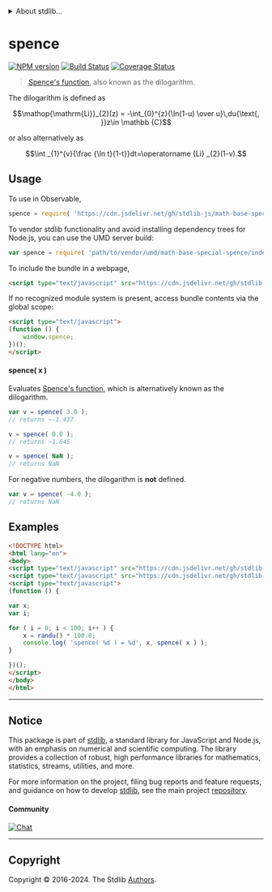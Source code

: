 <!--

@license Apache-2.0

Copyright (c) 2018 The Stdlib Authors.

Licensed under the Apache License, Version 2.0 (the "License");
you may not use this file except in compliance with the License.
You may obtain a copy of the License at

   http://www.apache.org/licenses/LICENSE-2.0

Unless required by applicable law or agreed to in writing, software
distributed under the License is distributed on an "AS IS" BASIS,
WITHOUT WARRANTIES OR CONDITIONS OF ANY KIND, either express or implied.
See the License for the specific language governing permissions and
limitations under the License.

-->


<details>
  <summary>
    About stdlib...
  </summary>
  <p>We believe in a future in which the web is a preferred environment for numerical computation. To help realize this future, we've built stdlib. stdlib is a standard library, with an emphasis on numerical and scientific computation, written in JavaScript (and C) for execution in browsers and in Node.js.</p>
  <p>The library is fully decomposable, being architected in such a way that you can swap out and mix and match APIs and functionality to cater to your exact preferences and use cases.</p>
  <p>When you use stdlib, you can be absolutely certain that you are using the most thorough, rigorous, well-written, studied, documented, tested, measured, and high-quality code out there.</p>
  <p>To join us in bringing numerical computing to the web, get started by checking us out on <a href="https://github.com/stdlib-js/stdlib">GitHub</a>, and please consider <a href="https://opencollective.com/stdlib">financially supporting stdlib</a>. We greatly appreciate your continued support!</p>
</details>

# spence

[![NPM version][npm-image]][npm-url] [![Build Status][test-image]][test-url] [![Coverage Status][coverage-image]][coverage-url] <!-- [![dependencies][dependencies-image]][dependencies-url] -->

> [Spence's function][spence], also known as the dilogarithm.

<section class="intro">

The dilogarithm is defined as

<!-- <equation class="equation" label="eq:dilogarithm" align="center" raw="\operatorname{Li}_{2}(z) = -\int_{0}^{z}{\ln(1-u) \over u}\,du{\text{, }}z\in \mathbb {C}" alt="Dilogarithm."> -->

```math
\mathop{\mathrm{Li}}_{2}(z) = -\int_{0}^{z}{\ln(1-u) \over u}\,du{\text{, }}z\in \mathbb {C}
```

<!-- <div class="equation" align="center" data-raw-text="\operatorname{Li}_{2}(z) = -\int_{0}^{z}{\ln(1-u) \over u}\,du{\text{, }}z\in \mathbb {C}" data-equation="eq:dilogarithm">
    <img src="https://cdn.jsdelivr.net/gh/stdlib-js/stdlib@ea8657e10f42753f63de0b5c7dd8b13b4879409a/lib/node_modules/@stdlib/math/base/special/spence/docs/img/equation_dilogarithm.svg" alt="Dilogarithm.">
    <br>
</div> -->

<!-- </equation> -->

or also alternatively as

<!-- <equation class="equation" label="eq:dilogarithm_alt" align="center" raw="\int _{1}^{v}{\frac {\ln t}{1-t}}dt=\operatorname {Li} _{2}(1-v)." alt="Alternative definition of dilogarithm."> -->

```math
\int _{1}^{v}{\frac {\ln t}{1-t}}dt=\operatorname {Li} _{2}(1-v).
```

<!-- <div class="equation" align="center" data-raw-text="\int _{1}^{v}{\frac {\ln t}{1-t}}dt=\operatorname {Li} _{2}(1-v)." data-equation="eq:dilogarithm_alt">
    <img src="https://cdn.jsdelivr.net/gh/stdlib-js/stdlib@ea8657e10f42753f63de0b5c7dd8b13b4879409a/lib/node_modules/@stdlib/math/base/special/spence/docs/img/equation_dilogarithm_alt.svg" alt="Alternative definition of dilogarithm.">
    <br>
</div> -->

<!-- </equation> -->

</section>

<!-- /.intro -->



<section class="usage">

## Usage

To use in Observable,

```javascript
spence = require( 'https://cdn.jsdelivr.net/gh/stdlib-js/math-base-special-spence@umd/browser.js' )
```

To vendor stdlib functionality and avoid installing dependency trees for Node.js, you can use the UMD server build:

```javascript
var spence = require( 'path/to/vendor/umd/math-base-special-spence/index.js' )
```

To include the bundle in a webpage,

```html
<script type="text/javascript" src="https://cdn.jsdelivr.net/gh/stdlib-js/math-base-special-spence@umd/browser.js"></script>
```

If no recognized module system is present, access bundle contents via the global scope:

```html
<script type="text/javascript">
(function () {
    window.spence;
})();
</script>
```

#### spence( x )

Evaluates [Spence's function][spence], which is alternatively known as the dilogarithm.

```javascript
var v = spence( 3.0 );
// returns ~-1.437

v = spence( 0.0 );
// returns ~1.645

v = spence( NaN );
// returns NaN
```

For negative numbers, the dilogarithm is **not** defined.

```javascript
var v = spence( -4.0 );
// returns NaN
```

</section>

<!-- /.usage -->

<section class="examples">

## Examples

<!-- eslint no-undef: "error" -->

```html
<!DOCTYPE html>
<html lang="en">
<body>
<script type="text/javascript" src="https://cdn.jsdelivr.net/gh/stdlib-js/random-base-randu@umd/browser.js"></script>
<script type="text/javascript" src="https://cdn.jsdelivr.net/gh/stdlib-js/math-base-special-spence@umd/browser.js"></script>
<script type="text/javascript">
(function () {

var x;
var i;

for ( i = 0; i < 100; i++ ) {
    x = randu() * 100.0;
    console.log( 'spence( %d ) = %d', x, spence( x ) );
}

})();
</script>
</body>
</html>
```

</section>

<!-- /.examples -->

<!-- C interface documentation. -->



<!-- Section for related `stdlib` packages. Do not manually edit this section, as it is automatically populated. -->

<section class="related">

</section>

<!-- /.related -->

<!-- Section for all links. Make sure to keep an empty line after the `section` element and another before the `/section` close. -->


<section class="main-repo" >

* * *

## Notice

This package is part of [stdlib][stdlib], a standard library for JavaScript and Node.js, with an emphasis on numerical and scientific computing. The library provides a collection of robust, high performance libraries for mathematics, statistics, streams, utilities, and more.

For more information on the project, filing bug reports and feature requests, and guidance on how to develop [stdlib][stdlib], see the main project [repository][stdlib].

#### Community

[![Chat][chat-image]][chat-url]

---

## Copyright

Copyright &copy; 2016-2024. The Stdlib [Authors][stdlib-authors].

</section>

<!-- /.stdlib -->

<!-- Section for all links. Make sure to keep an empty line after the `section` element and another before the `/section` close. -->

<section class="links">

[npm-image]: http://img.shields.io/npm/v/@stdlib/math-base-special-spence.svg
[npm-url]: https://npmjs.org/package/@stdlib/math-base-special-spence

[test-image]: https://github.com/stdlib-js/math-base-special-spence/actions/workflows/test.yml/badge.svg?branch=main
[test-url]: https://github.com/stdlib-js/math-base-special-spence/actions/workflows/test.yml?query=branch:main

[coverage-image]: https://img.shields.io/codecov/c/github/stdlib-js/math-base-special-spence/main.svg
[coverage-url]: https://codecov.io/github/stdlib-js/math-base-special-spence?branch=main

<!--

[dependencies-image]: https://img.shields.io/david/stdlib-js/math-base-special-spence.svg
[dependencies-url]: https://david-dm.org/stdlib-js/math-base-special-spence/main

-->

[chat-image]: https://img.shields.io/gitter/room/stdlib-js/stdlib.svg
[chat-url]: https://app.gitter.im/#/room/#stdlib-js_stdlib:gitter.im

[stdlib]: https://github.com/stdlib-js/stdlib

[stdlib-authors]: https://github.com/stdlib-js/stdlib/graphs/contributors

[umd]: https://github.com/umdjs/umd
[es-module]: https://developer.mozilla.org/en-US/docs/Web/JavaScript/Guide/Modules

[deno-url]: https://github.com/stdlib-js/math-base-special-spence/tree/deno
[deno-readme]: https://github.com/stdlib-js/math-base-special-spence/blob/deno/README.md
[umd-url]: https://github.com/stdlib-js/math-base-special-spence/tree/umd
[umd-readme]: https://github.com/stdlib-js/math-base-special-spence/blob/umd/README.md
[esm-url]: https://github.com/stdlib-js/math-base-special-spence/tree/esm
[esm-readme]: https://github.com/stdlib-js/math-base-special-spence/blob/esm/README.md
[branches-url]: https://github.com/stdlib-js/math-base-special-spence/blob/main/branches.md

[spence]: https://en.wikipedia.org/wiki/Spence%27s_function

</section>

<!-- /.links -->
